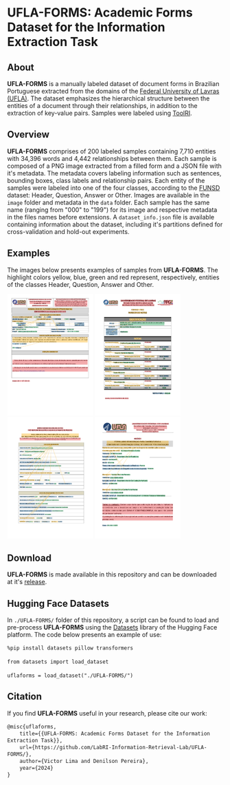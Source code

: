 # UFLA-FORMS: Academic Forms Dataset for the Information Extraction Task

## About

**UFLA-FORMS** is a manually labeled dataset of document forms in Brazilian Portuguese extracted from the domains of the <a href="https://ufla.br/">Federal University of Lavras (UFLA)</a>. The dataset emphasizes the hierarchical structure between the entities of a document through their relationships, in addition to the extraction of key-value pairs. Samples were labeled using <a href="https://github.com/Victorgonl/ToolRI/">ToolRI</a>.

## Overview

**UFLA-FORMS** comprises of 200 labeled samples containing 7,710 entities with 34,396 words and 4,442 relationships between them. Each sample is composed of a PNG image extracted from a filled form and a JSON file with it's metadata. The metadata covers labeling information such as sentences, bounding boxes, class labels and relationship pairs. Each entity of the samples were labeled into one of the four classes, according to the <a href="https://guillaumejaume.github.io/FUNSD/">FUNSD</a> dataset: Header, Question, Answer or Other. Images are available in the `image` folder and metadata in the `data` folder. Each sample has the same name (ranging from "000" to "199") for its image and respective metadata in the files names before extensions. A `dataset_info.json` file is available containing information about the dataset, including it's partitions defined for cross-validation and hold-out experiments.

## Examples

The images below presents examples of samples from **UFLA-FORMS**. The highlight colors yellow, blue, green and red represent, respectively, entities of the classes Header, Question, Answer and Other.

<p float="left">
  <img src="./figs/example_000.png" width="200" />
  <img src="./figs/example_023.png" width="200" />
  <img src="./figs/example_069.png" width="200" />
  <img src="./figs/example_072.png" width="200" />
</p>

## Download

**UFLA-FORMS** is made available in this repository and can be downloaded at it's <a href="https://github.com/LabRI-Information-Retrieval-Lab/UFLA-FORMS/releases/tag/v1.0.0/">release</a>.

## Hugging Face Datasets

In `./UFLA-FORMS/` folder of this repository, a script can be found to load and pre-process **UFLA-FORMS** using the <a href="https://huggingface.co/docs/datasets/en/index/">Datasets</a> library of the Hugging Face platform. The code below presents an example of use:

    %pip install datasets pillow transformers

    from datasets import load_dataset

    uflaforms = load_dataset("./UFLA-FORMS/")

## Citation

If you find **UFLA-FORMS** useful in your research, please cite our work:

    @misc{uflaforms,
        title={{UFLA-FORMS: Academic Forms Dataset for the Information Extraction Task}},
        url={https://github.com/LabRI-Information-Retrieval-Lab/UFLA-FORMS/},
        author={Victor Lima and Denilson Pereira},
        year={2024}
    }
